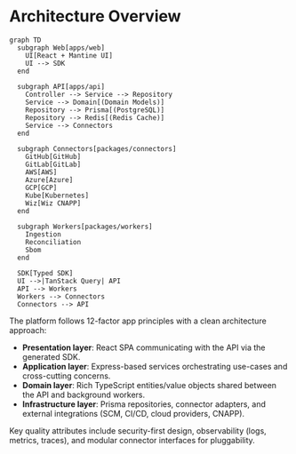 # Architecture Overview

```mermaid
graph TD
  subgraph Web[apps/web]
    UI[React + Mantine UI]
    UI --> SDK
  end

  subgraph API[apps/api]
    Controller --> Service --> Repository
    Service --> Domain[(Domain Models)]
    Repository --> Prisma[(PostgreSQL)]
    Repository --> Redis[(Redis Cache)]
    Service --> Connectors
  end

  subgraph Connectors[packages/connectors]
    GitHub[GitHub]
    GitLab[GitLab]
    AWS[AWS]
    Azure[Azure]
    GCP[GCP]
    Kube[Kubernetes]
    Wiz[Wiz CNAPP]
  end

  subgraph Workers[packages/workers]
    Ingestion
    Reconciliation
    Sbom
  end

  SDK[Typed SDK]
  UI -->|TanStack Query| API
  API --> Workers
  Workers --> Connectors
  Connectors --> API
```

The platform follows 12-factor app principles with a clean architecture approach:

- **Presentation layer**: React SPA communicating with the API via the generated SDK.
- **Application layer**: Express-based services orchestrating use-cases and cross-cutting concerns.
- **Domain layer**: Rich TypeScript entities/value objects shared between the API and background workers.
- **Infrastructure layer**: Prisma repositories, connector adapters, and external integrations (SCM, CI/CD, cloud providers, CNAPP).

Key quality attributes include security-first design, observability (logs, metrics, traces), and modular connector interfaces for pluggability.
